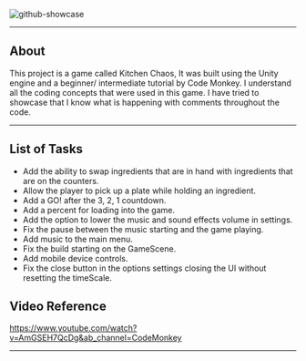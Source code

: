 ![github-showcase](https://github.com/oebsworth/KitchenChaos/assets/45319805/cb0d8ec6-dc18-4104-8082-81aedd64eb70)

---

## About

This project is a game called Kitchen Chaos, It was built using the Unity engine and a beginner/ intermediate tutorial by Code Monkey. I understand all the coding concepts that were used in this game. I have tried to showcase that I know what is happening with comments throughout the code.

---

## List of Tasks

- Add the ability to swap ingredients that are in hand with ingredients that are on the counters.
- Allow the player to pick up a plate while holding an ingredient.
- Add a GO! after the 3, 2, 1 countdown.
- Add a percent for loading into the game.
- Add the option to lower the music and sound effects volume in settings.
- Fix the pause between the music starting and the game playing.
- Add music to the main menu.
- Fix the build starting on the GameScene.
- Add mobile device controls.
- Fix the close button in the options settings closing the UI without resetting the timeScale.

## Video Reference

https://www.youtube.com/watch?v=AmGSEH7QcDg&ab_channel=CodeMonkey



---
